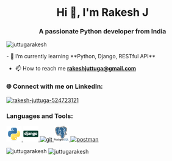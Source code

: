 <h1 align="center">Hi 👋, I'm Rakesh J </h1>
<h3 align="center">A passionate Python developer from India</h3>

<p align="left"> <img src="https://komarev.com/ghpvc/?username=juttugarakesh&label=Profile%20views&color=0e75b6&style=flat" alt="juttugarakesh" /> </p>
- 🌱 I’m currently learning **Python, Django, RESTful API**

- 📫 How to reach me **rakeshjuttuga@gmail.com**
<h3 align="left">🌐 Connect with me on LinkedIn:</h3>
<p align="left"><a href="https://linkedin.com/in/rakesh-juttuga-524723121" target="blank"><img align="center" src="https://raw.githubusercontent.com/rahuldkjain/github-profile-readme-generator/master/src/images/icons/Social/linked-in-alt.svg" alt="rakesh-juttuga-524723121" height="30" width="40" /></a>
</p><h3 align="left">Languages and Tools:</h3>
<p align="left">  <a href="https://www.python.org" target="_blank"> <img src="https://raw.githubusercontent.com/devicons/devicon/master/icons/python/python-original.svg" alt="python" width="40" height="40"/> </a>  <a href="https://www.djangoproject.com/" target="_blank"> <img src="https://raw.githubusercontent.com/devicons/devicon/master/icons/django/django-original.svg" alt="django" width="40" height="40"/> </a> <a href="https://git-scm.com/" target="_blank"> <img src="https://www.vectorlogo.zone/logos/git-scm/git-scm-icon.svg" alt="git" width="40" height="40"/> </a> <a href="https://www.postgresql.org" target="_blank"> <img src="https://raw.githubusercontent.com/devicons/devicon/master/icons/postgresql/postgresql-original-wordmark.svg" alt="postgresql" width="40" height="40"/> </a> <a href="https://postman.com" target="_blank"> <img src="https://www.vectorlogo.zone/logos/getpostman/getpostman-icon.svg" alt="postman" width="40" height="40"/> </a></p>
<p><img align="left" src="https://github-readme-stats.vercel.app/api/top-langs?username=juttugarakesh&show_icons=true&locale=en&layout=compact" alt="juttugarakesh" /></p>

<p>&nbsp;<img align="center" src="https://github-readme-stats.vercel.app/api?username=juttugarakesh&show_icons=true&locale=en" alt="juttugarakesh" /></p>

<!-- <p><img align="center" src="https://github-readme-streak-stats.herokuapp.com/?user=juttugarakesh&" alt="juttugarakesh" /></p> -->



